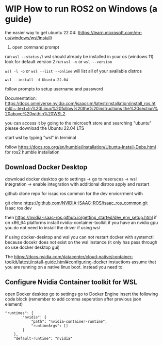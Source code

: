 # WIP How to run ROS2 on Windows (a guide)
the easier way to get ubuntu 22.04:
(https://learn.microsoft.com/en-us/windows/wsl/install)

1. open command prompt 

run ```wsl --status```  // wsl should already be installed in your os (windows 11)
    look for default version 2
run ```wsl -v``` or ```wsl --version```

```wsl -l -o``` or ```wsl --list --online```
will list all of your available distros

```wsl --install -d Ubuntu-22.04```


follow prompts to setup username and password 

Documentation:
https://docs.omniverse.nvidia.com/isaacsim/latest/installation/install_ros.html#:~:text=In%20Linux%20follow%20the%20instructions,the%20section%20above%20within%20WSL2.


you can access it by going to the microsoft store and searching "ubuntu"
please download the Ubuntu 22.04 LTS

start wsl by typing "wsl"  in terminal

follow https://docs.ros.org/en/humble/Installation/Ubuntu-Install-Debs.html
for ros2 humble installation


## Download Docker Desktop
download docker desktop
go to settings -> go to resoruces -> wsl integration -> enable integration with additional distros
apply and restart

github clone repo for issac ros common for the dev enviorrment with 

git clone https://github.com/NVIDIA-ISAAC-ROS/isaac_ros_common.git
Isaac ros dev 

then https://nvidia-isaac-ros.github.io/getting_started/dev_env_setup.html 
if on x86_64 platforms install nvidia-container-toolkit
if you have an nvidia gpu you do not need to install the driver if using wsl

if using docker-desktop and wsl you can not restart docker with systemctl because docekr does not exist on the wsl instance (it only has pass through so use docker desktop gui) 

The https://docs.nvidia.com/datacenter/cloud-native/container-toolkit/latest/install-guide.html#configuring-docker
instuctions assume that you are running on a native linux boot. 
instead you need to:

## Configure Nvidia Container toolkit for WSL
open Docker desktop
go to settings
go to Docker Engine
insert the following code block (remember to add comma seperation after previous json element)

```
"runtimes": {
        "nvidia": {
            "path": "nvidia-container-runtime",
            "runtimeArgs": []
        }
    },
    "default-runtime": "nvidia"
```